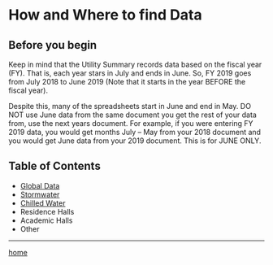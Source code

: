 # How and Where to find Data

## Before you begin
Keep in mind that the Utility Summary records data based on the fiscal year (FY). That is, each year stars in July and ends in June. So, FY 2019 goes from July 2018 to June 2019 (Note that it starts in the year BEFORE the fiscal year).

Despite this, many of the spreadsheets start in June and end in May. 
DO NOT use June data from the same document you get the rest of your data from, use the next years document. 
For example, if you were entering FY 2019 data, you would get months July – May from your 2018 document and 
you would get June data from your 2019 document. 
This is for JUNE ONLY.

## Table of Contents
 - [Global Data](https://uw-whitewater-sustainability.github.io/Utility%20Summary/global)
 - [Stormwater](https://uw-whitewater-sustainability.github.io/Utility%20Summary/storm)
 - [Chilled Water](https://uw-whitewater-sustainability.github.io/Utility%20Summary/chilled)
 - Residence Halls
 - Academic Halls
 - Other
  

---
[home](https://uw-whitewater-sustainability.github.io/Utility%20Summary)
